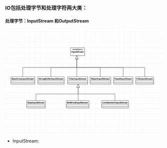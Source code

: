 ### IO包括处理字节和处理字符两大类：
#### 处理字节：InputStream 和OutputStream
<div align="center">
<img src="https://raw.githubusercontent.com/Yunobububu/DesignPattern/master/src/Pictures/InputStream.png">
</div>

- InputStream: